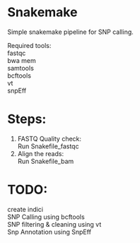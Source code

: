 # Snakemake

Simple snakemake pipeline for SNP calling.

Required tools: <br />
fastqc <br />
bwa mem <br />
samtools <br />
bcftools <br />
vt <br />
snpEff <br />


# Steps:
1. FASTQ Quality check: <br />
Run Snakefile_fastqc
2. Align the reads: <br />
Run Snakefile_bam <br />
# TODO: <br />
create indici <br />
SNP Calling using bcftools <br />
SNP filtering & cleaning using vt <br />
Snp Annotation using SnpEff
